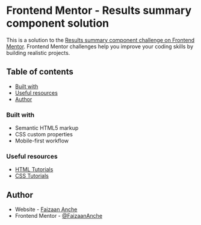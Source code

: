 # Frontend Mentor - Results summary component solution

This is a solution to the [Results summary component challenge on Frontend Mentor](https://www.frontendmentor.io/challenges/results-summary-component-CE_K6s0maV). Frontend Mentor challenges help you improve your coding skills by building realistic projects.

## Table of contents

- [Built with](#built-with)
- [Useful resources](#useful-resources)
- [Author](#author)

### Built with

- Semantic HTML5 markup
- CSS custom properties
- Mobile-first workflow

### Useful resources

- [HTML Tutorials](https://www.w3schools.com/html/)
- [CSS Tutorials](https://www.w3schools.com/css/)

## Author

- Website - [Faizaan Anche](https://faizaananche.github.io/Project_Portfolio/)
- Frontend Mentor - [@FaizaanAnche](https://www.frontendmentor.io/profile/FaizaanAnche)
